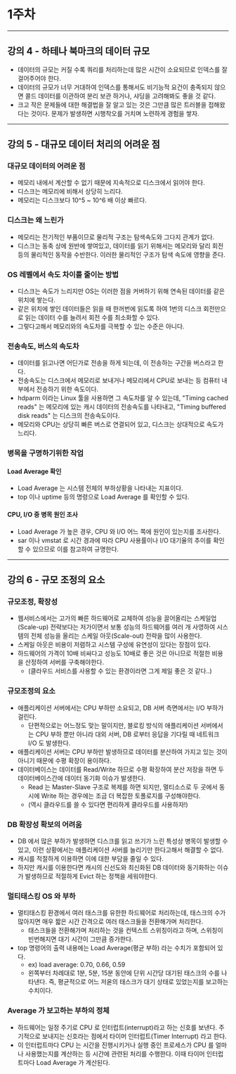 # 1주차
- - -
## 강의 4 - 하테나 북마크의 데이터 규모
* 데이터의 규모는 커질 수록 쿼리를 처리하는데 많은 시간이 소요되므로 인덱스를 잘 걸어주어야 한다.
* 데이터의 규모가 너무 거대하여 인덱스를 통해서도 비기능적 요건이 충족되지 않으면 콜드 데이터를 이관하여 분리 보관 하거나, 샤딩을 고려해봐도 좋을 것 같다.
* 크고 작은 문제들에 대한 해결법을 잘 알고 있는 것은 그만큼 많은 트러블을 접해왔다는 것이다. 문제가 발생하면 시행착오를 거치며 노련하게 경험을 쌓자.

- - -
## 강의 5 - 대규모 데이터 처리의 어려운 점

### 대규모 데이터의 어려운 점
* 메모리 내에서 계산할 수 없기 때문에 지속적으로 디스크에서 읽어야 한다.
* 디스크는 메모리에 비해서 상당히 느리다.
* 메모리는 디스크보다 10^5 ~ 10^6 배 이상 빠르다.

### 디스크는 왜 느린가
* 메모리는 전기적인 부품이므로 물리적 구조는 탐색속도와 그다지 관계가 없다.
* 디스크는 동축 상에 원반에 쌓여있고, 데이터를 읽기 위해서는 메모리와 달리 회전 등의 물리적인 동작을 수반한다. 이러한 물리적인 구조가 탐색 속도에 영향을 준다.

### OS 레벨에서 속도 차이를 줄이는 방법
* 디스크는 속도가 느리지만 OS는 이러한 점을 커버하기 위해 연속된 데이터를 같은 위치에 쌓는다.
* 같은 위치에 쌓인 데이터들은 읽을 때 한꺼번에 읽도록 하여 1번의 디스크 회전만으로 읽는 데이터 수를 늘려서 회전 수를 최소화할 수 있다.
* 그렇다고해서 메모리와의 속도차를 극복할 수 있는 수준은 아니다.

### 전송속도, 버스의 속도차
* 데이터를 읽고나면 어딘가로 전송을 하게 되는데, 이 전송하는 구간을 버스라고 한다.
* 전송속도는 디스크에서 메모리로 보내거나 메모리에서 CPU로 보내는 등 컴퓨터 내부에서 전송하기 위한 속도이다.
* hdparm 이라는 Linux 툴을 사용하면 그 속도차를 알 수 있는데, "Timing cached reads" 는 메모리에 있는 캐시 데이터의 전송속도를 나타내고, "Timing buffered disk reads" 는 디스크의 전송속도이다.
* 메모리와 CPU는 상당히 빠른 버스로 연결되어 있고, 디스크는 상대적으로 속도가 느리다.

### 병목을 구명하기위한 작업

#### Load Average 확인
* Load Average 는 시스템 전체의 부하상황을 나타내는 지표이다. 
* top 이나 uptime 등의 명령으로 Load Average 를 확인할 수 있다.

#### CPU, I/O 중 병목 원인 조사
* Load Average 가 높은 경우, CPU 와 I/O 어느 쪽에 원인이 있는지를 조사한다.
* sar 이나 vmstat 로 시간 경과에 따라 CPU 사용률이나 I/O 대기율의 추이를 확인할 수 있으므로 이를 참고하여 규명한다.

- - -
## 강의 6 - 규모 조정의 요소

### 규모조정, 확장성
* 웹서비스에서는 고가의 빠른 하드웨어로 교체하여 성능을 끌어올리는 스케일업(Scale-up) 전략보다는 저가이면서 보통 성능의 하드웨어를 여러 개 사영하여 시스템의 전체 성능을 올리는 스케일 아웃(Scale-out) 전략을 많이 사용한다.
* 스케일 아웃은 비용이 저렴하고 시스템 구성에 유연성이 있다는 장점이 있다.
* 하드웨어의 가격이 10배 비싸다고 성능도 10배로 좋은 것은 아니므로 적절한 비용을 산정하여 서버를 구축해야한다.
  * (클라우드 서비스를 사용할 수 있는 환경이라면 그게 제일 좋은 것 같다..)

### 규모조정의 요소
* 애플리케이션 서버에서는 CPU 부하만 소요되고, DB 서버 측면에서는 I/O 부하가 걸린다.
  * 단편적으로는 어느정도 맞는 말이지만, 블로킹 방식의 애플리케이션 서버에서는 CPU 부하 뿐만 아니라 대외 서버, DB 로부터 응답을 기다릴 때 네트워크 I/O 도 발생한다.
* 애플리케이션 서버는 CPU 부하만 발생하므로 데이터를 분산하여 가지고 있는 것이 아니기 때문에 수평 확장이 용이하다.
* 데이터베이스는 데이터를 Read/Write 하므로 수평 확장하여 분산 저장을 하면 두 데이터베이스간에 데이터 동기화 이슈가 발생한다.
  * Read 는 Master-Slave 구조로 복제를 하면 되지만, 멀티소스로 두 곳에서 동시에 Write 하는 경우에는 조금 더 복잡한 토폴로지를 구성해야한다.
  * (역시 클라우드를 쓸 수 있다면 편리하게 클라우드를 사용하자!)

### DB 확장성 확보의 어려움
* DB 에서 많은 부하가 발생하면 디스크를 읽고 쓰기가 느린 특성상 병목이 발생할 수 있고, 이런 상황에서는 애플리케이션 서버를 늘리기만 한다고해서 해결할 수 없다.
* 캐시를 적절하게 이용하면 이에 대한 부담을 줄일 수 있다.
* 하지만 캐시를 이용한다면 캐시의 신선도와 최신화된 DB 데이터와 동기화하는 이슈가 발생하므로 적절하게 Evict 하는 정책을 세워야한다.

### 멀티태스킹 OS 와 부하
* 멀티태스킹 환경에서 여러 태스크를 유한한 하드웨어로 처리하는데, 태스크의 수가 많아지면 매우 짧은 시간 간격으로 여러 태스크들을 전환해가며 처리한다.
  * 태스크들을 전환해가며 처리하는 것을 컨텍스트 스위칭이라고 하며, 스위칭이 빈번해지면 대기 시간이 그만큼 증가한다.
* top 명령어의 출력 내용에는 Load Average(평균 부하) 라는 수치가 포함되어 있다.
  * ex) load average: 0.70, 0.66, 0.59
  * 왼쪽부터 차례대로 1분, 5분, 15분 동안에 단위 시간당 대기된 태스크의 수를 나타낸다. 즉, 평균적으로 어느 저옫의 태스크가 대기 상태로 있었는지를 보고하는 수치이다.

### Average 가 보고하는 부하의 정체
* 하드웨어는 일정 주기로 CPU 로 인터럽트(interrupt)라고 하는 신호를 보낸다. 주기적으로 보내지는 신호라는 점에서 타이머 인터럽트(Timer Interrupt) 라고 한다.
* 이 인터럽트마다 CPU 는 시간을 진행시키거나 실행 중인 프로세스가 CPU 를 얼마나 사용했는지를 계산하는 등 시간에 관련된 처리를 수행한다. 이때 타이머 인터럽트마다 Load Average 가 계산된다.
